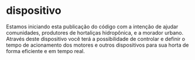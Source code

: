 # dispositivo
Estamos iniciando esta publicação do código com a intenção de ajudar comunidades, produtores de hortaliças hidropônica, e a morador urbano. Através deste dispositivo você terá a possibilidade de controlar e definir o tempo de acionamento dos motores e outros dispositivos para sua horta de forma eficiente e em tempo real.
